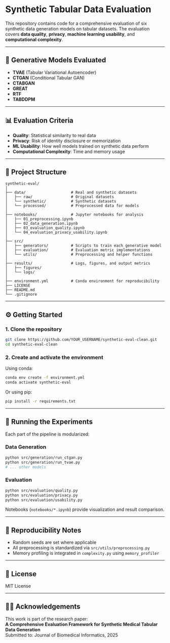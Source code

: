 # Synthetic Tabular Data Evaluation

This repository contains code for a comprehensive evaluation of six synthetic data generation models on tabular datasets. The evaluation covers **data quality**, **privacy**, **machine learning usability**, and **computational complexity**.

---

## 📌 Generative Models Evaluated

- **TVAE** (Tabular Variational Autoencoder)
- **CTGAN** (Conditional Tabular GAN)
- **CTABGAN**
- **GREAT**
- **RTF**
- **TABDDPM**

---

## 📊 Evaluation Criteria

- **Quality**: Statistical similarity to real data
- **Privacy**: Risk of identity disclosure or memorization
- **ML Usability**: How well models trained on synthetic data perform
- **Computational Complexity**: Time and memory usage

---

## 📁 Project Structure

```
synthetic-eval/
│
├── data/                    # Real and synthetic datasets
│   ├── raw/                 # Original datasets
│   └── synthetic/           # Synthetic datasets
│   └── processed/           # Preprocessed data for models
│
├── notebooks/               # Jupyter notebooks for analysis
│   ├── 01_preprocessing.ipynb
│   ├── 02_data_generation.ipynb
│   ├── 03_evaluation_quality.ipynb
│   └── 04_evaluation_privacy_usability.ipynb
│
├── src/
│   ├── generators/          # Scripts to train each generative model
│   ├── evaluation/          # Evaluation metric implementations
│   └── utils/               # Preprocessing and helper functions
│
├── results/                 # Logs, figures, and output metrics
│   ├── figures/
│   └── logs/
│
├── environment.yml          # Conda environment for reproducibility
├── LICENSE
├── README.md
└── .gitignore
```

---

## ⚙️ Getting Started

### 1. Clone the repository

```bash
git clone https://github.com/YOUR_USERNAME/synthetic-eval-clean.git
cd synthetic-eval-clean
```

### 2. Create and activate the environment

Using conda:

```bash
conda env create -f environment.yml
conda activate synthetic-eval
```

Or using pip:

```bash
pip install -r requirements.txt
```

---

## 🚀 Running the Experiments

Each part of the pipeline is modularized:

### Data Generation

```bash
python src/generation/run_ctgan.py
python src/generation/run_tvae.py
# ... other models
```

### Evaluation

```bash
python src/evaluation/quality.py
python src/evaluation/privacy.py
python src/evaluation/usability.py
```

Notebooks (`notebooks/*.ipynb`) provide visualization and result comparison.

---

## 🧪 Reproducibility Notes

- Random seeds are set where applicable
- All preprocessing is standardized via `src/utils/preprocessing.py`
- Memory profiling is integrated in `complexity.py` using `memory_profiler`

---

## 📜 License

MIT License

---

## 🙋‍♀️ Acknowledgements

This work is part of the research paper:  
**A Comprehensive Evaluation Framework for Synthetic
Medical Tabular Data Generation**  
Submitted to: Journal of Biomedical Informatics, 2025
